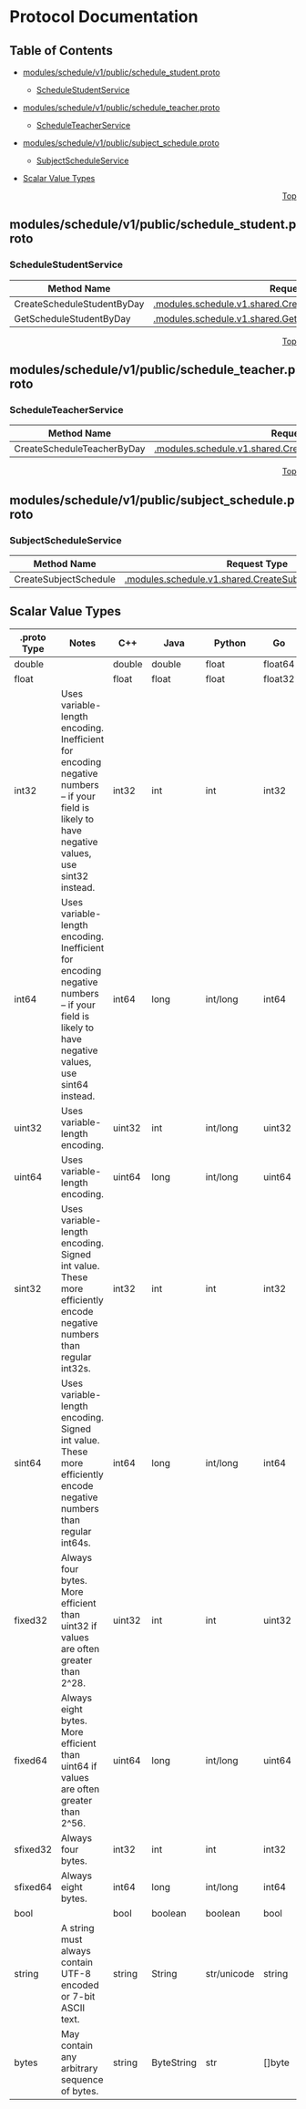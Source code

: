 # Protocol Documentation
<a name="top"></a>

## Table of Contents

- [modules/schedule/v1/public/schedule_student.proto](#modules_schedule_v1_public_schedule_student-proto)
    - [ScheduleStudentService](#modules-schedule-v1-public-ScheduleStudentService)
  
- [modules/schedule/v1/public/schedule_teacher.proto](#modules_schedule_v1_public_schedule_teacher-proto)
    - [ScheduleTeacherService](#modules-schedule-v1-public-ScheduleTeacherService)
  
- [modules/schedule/v1/public/subject_schedule.proto](#modules_schedule_v1_public_subject_schedule-proto)
    - [SubjectScheduleService](#modules-schedule-v1-public-SubjectScheduleService)
  
- [Scalar Value Types](#scalar-value-types)



<a name="modules_schedule_v1_public_schedule_student-proto"></a>
<p align="right"><a href="#top">Top</a></p>

## modules/schedule/v1/public/schedule_student.proto


 

 

 


<a name="modules-schedule-v1-public-ScheduleStudentService"></a>

### ScheduleStudentService


| Method Name | Request Type | Response Type | Description |
| ----------- | ------------ | ------------- | ------------|
| CreateScheduleStudentByDay | [.modules.schedule.v1.shared.CreateScheduleStudentByDayRequest](#modules-schedule-v1-shared-CreateScheduleStudentByDayRequest) | [.modules.schedule.v1.shared.CreateScheduleStudentByDayResponse](#modules-schedule-v1-shared-CreateScheduleStudentByDayResponse) |  |
| GetScheduleStudentByDay | [.modules.schedule.v1.shared.GetScheduleStudentByDayRequest](#modules-schedule-v1-shared-GetScheduleStudentByDayRequest) | [.modules.schedule.v1.shared.GetScheduleStudentByDayResponse](#modules-schedule-v1-shared-GetScheduleStudentByDayResponse) |  |

 



<a name="modules_schedule_v1_public_schedule_teacher-proto"></a>
<p align="right"><a href="#top">Top</a></p>

## modules/schedule/v1/public/schedule_teacher.proto


 

 

 


<a name="modules-schedule-v1-public-ScheduleTeacherService"></a>

### ScheduleTeacherService


| Method Name | Request Type | Response Type | Description |
| ----------- | ------------ | ------------- | ------------|
| CreateScheduleTeacherByDay | [.modules.schedule.v1.shared.CreateScheduleTeacherByDayRequest](#modules-schedule-v1-shared-CreateScheduleTeacherByDayRequest) | [.modules.schedule.v1.shared.CreateScheduleTeacherByDayResponse](#modules-schedule-v1-shared-CreateScheduleTeacherByDayResponse) |  |

 



<a name="modules_schedule_v1_public_subject_schedule-proto"></a>
<p align="right"><a href="#top">Top</a></p>

## modules/schedule/v1/public/subject_schedule.proto


 

 

 


<a name="modules-schedule-v1-public-SubjectScheduleService"></a>

### SubjectScheduleService


| Method Name | Request Type | Response Type | Description |
| ----------- | ------------ | ------------- | ------------|
| CreateSubjectSchedule | [.modules.schedule.v1.shared.CreateSubjectScheduleRequest](#modules-schedule-v1-shared-CreateSubjectScheduleRequest) | [.modules.schedule.v1.shared.CreateSubjectScheduleResponse](#modules-schedule-v1-shared-CreateSubjectScheduleResponse) |  |

 



## Scalar Value Types

| .proto Type | Notes | C++ | Java | Python | Go | C# | PHP | Ruby |
| ----------- | ----- | --- | ---- | ------ | -- | -- | --- | ---- |
| <a name="double" /> double |  | double | double | float | float64 | double | float | Float |
| <a name="float" /> float |  | float | float | float | float32 | float | float | Float |
| <a name="int32" /> int32 | Uses variable-length encoding. Inefficient for encoding negative numbers – if your field is likely to have negative values, use sint32 instead. | int32 | int | int | int32 | int | integer | Bignum or Fixnum (as required) |
| <a name="int64" /> int64 | Uses variable-length encoding. Inefficient for encoding negative numbers – if your field is likely to have negative values, use sint64 instead. | int64 | long | int/long | int64 | long | integer/string | Bignum |
| <a name="uint32" /> uint32 | Uses variable-length encoding. | uint32 | int | int/long | uint32 | uint | integer | Bignum or Fixnum (as required) |
| <a name="uint64" /> uint64 | Uses variable-length encoding. | uint64 | long | int/long | uint64 | ulong | integer/string | Bignum or Fixnum (as required) |
| <a name="sint32" /> sint32 | Uses variable-length encoding. Signed int value. These more efficiently encode negative numbers than regular int32s. | int32 | int | int | int32 | int | integer | Bignum or Fixnum (as required) |
| <a name="sint64" /> sint64 | Uses variable-length encoding. Signed int value. These more efficiently encode negative numbers than regular int64s. | int64 | long | int/long | int64 | long | integer/string | Bignum |
| <a name="fixed32" /> fixed32 | Always four bytes. More efficient than uint32 if values are often greater than 2^28. | uint32 | int | int | uint32 | uint | integer | Bignum or Fixnum (as required) |
| <a name="fixed64" /> fixed64 | Always eight bytes. More efficient than uint64 if values are often greater than 2^56. | uint64 | long | int/long | uint64 | ulong | integer/string | Bignum |
| <a name="sfixed32" /> sfixed32 | Always four bytes. | int32 | int | int | int32 | int | integer | Bignum or Fixnum (as required) |
| <a name="sfixed64" /> sfixed64 | Always eight bytes. | int64 | long | int/long | int64 | long | integer/string | Bignum |
| <a name="bool" /> bool |  | bool | boolean | boolean | bool | bool | boolean | TrueClass/FalseClass |
| <a name="string" /> string | A string must always contain UTF-8 encoded or 7-bit ASCII text. | string | String | str/unicode | string | string | string | String (UTF-8) |
| <a name="bytes" /> bytes | May contain any arbitrary sequence of bytes. | string | ByteString | str | []byte | ByteString | string | String (ASCII-8BIT) |

